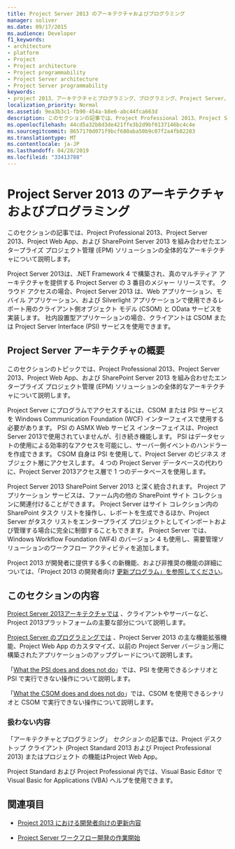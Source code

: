 ```yaml
---
title: Project Server 2013 のアーキテクチャおよびプログラミング
manager: soliver
ms.date: 09/17/2015
ms.audience: Developer
f1_keywords:
- architecture
- platform
- Project
- Project architecture
- Project programmability
- Project Server architecture
- Project Server programmability
keywords:
- project 2013、アーキテクチャとプログラミング、プログラミング、Project Server、Project 2013、EPM、アーキテクチャ、および Project Server の利点
localization_priority: Normal
ms.assetid: 9ea3b3c1-fb90-454a-b8e6-abc44fca663d
description: このセクションの記事では、Project Professional 2013、Project Server 2013、Project Web App、および SharePoint Server 2013 を組み合わせたエンタープライズ プロジェクト管理 (EPM) ソリューションの全体的なアーキテクチャについて説明します。
ms.openlocfilehash: 44cd5a32b8d3de421ffe3b2d9bf0137146bc4c4e
ms.sourcegitcommit: 8657170d071f9bcf680aba50b9c07f2a4fb82283
ms.translationtype: MT
ms.contentlocale: ja-JP
ms.lasthandoff: 04/28/2019
ms.locfileid: "33413788"
---
```

# <a name="project-server-2013-architecture-and-programmability"></a>Project Server 2013 のアーキテクチャおよびプログラミング

このセクションの記事では、Project Professional 2013、Project Server 2013、Project Web App、および SharePoint Server 2013 を組み合わせたエンタープライズ プロジェクト管理 (EPM) ソリューションの全体的なアーキテクチャについて説明します。
  
Project Server 2013は、.NET Framework 4 で構築され、真のマルチティア アーキテクチャを提供する Project Server の 3 番目のメジャー リリースです。 クラウド アクセスの場合、Project Server 2013 は、Web アプリケーション、モバイル アプリケーション、および Silverlight アプリケーションで使用できるレポート用のクライアント側オブジェクト モデル (CSOM) と OData サービスを実装します。 社内設置型アプリケーションの場合、クライアントは CSOM または Project Server Interface (PSI) サービスを使用できます。 
  
## <a name="introduction-to-project-server-architecture"></a>Project Server アーキテクチャの概要

このセクションのトピックでは、Project Professional 2013、Project Server 2013、Project Web App、および SharePoint Server 2013 を組み合わせたエンタープライズ プロジェクト管理 (EPM) ソリューションの全体的なアーキテクチャについて説明します。
  
Project Server にプログラムでアクセスするには、CSOM または PSI サービスを Windows Communication Foundation (WCF) インターフェイスで使用する必要があります。 PSI の ASMX Web サービス インターフェイスは、Project Server 2013で使用されていませんが、引き続き機能します。 PSI はデータセットの使用による効率的なアクセスを可能にし、サーバー側イベントのハンドラーを作成できます。 CSOM 自身は PSI を使用して、Project Server のビジネス オブジェクト層にアクセスします。 4 つの Project Server データベースの代わりに、Project Server 2013アクセス層で 1 つのデータベースを使用します。
  
Project Server 2013 SharePoint Server 2013 と深く統合されます。 Project アプリケーション サービスは、ファーム内の他の SharePoint サイト コレクションに関連付けることができます。 Project Server はサイト コレクション内の SharePoint タスク リストを操作し、レポートを生成できるほか、Project Server がタスク リストをエンタープライズ プロジェクトとしてインポートおよび管理する場合に完全に制御することもできます。 Project Server では、Windows Workflow Foundation (WF4) のバージョン 4 も使用し、需要管理ソリューションのワークフロー アクティビティを追加します。
  
Project 2013 が開発者に提供する多くの新機能、および非推奨の機能の詳細については、「Project 2013 の開発者向け [更新プログラム」を参照してください](updates-for-developers-in-project-2013.md)。
  
## <a name="in-this-section"></a>このセクションの内容

[Project Server 2013アーキテクチャでは](project-server-2013-architecture.md) 、クライアントやサーバーなど、Project 2013プラットフォームの主要な部分について説明します。 
  
[Project Server のプログラミングでは](project-server-programmability.md) 、Project Server 2013 の主な機能拡張機能、Project Web App のカスタマイズ、以前の Project Server バージョン用に構築されたアプリケーションのアップグレードについて説明します。 
  
「[What the PSI does and does not do](what-the-psi-does-and-does-not-do.md)」では、PSI を使用できるシナリオと PSI で実行できない操作について説明します。 
  
「[What the CSOM does and does not do](what-the-csom-does-and-does-not-do.md)」では、CSOM を使用できるシナリオと CSOM で実行できない操作について説明します。 
  
### <a name="topics-not-covered"></a>扱わない内容

「アーキテクチャとプログラミング」  *セクション*  の記事では、Project デスクトップ クライアント (Project Standard 2013 および Project Professional 2013) またはプロジェクト の機能はProject Web App。 
  
Project Standard および Project Professional 内では、Visual Basic Editor で Visual Basic for Applications (VBA) ヘルプを使用できます。
  
## <a name="see-also"></a>関連項目
<a name="bk_addresources"> </a>

- [Project 2013 における開発者向けの更新内容](updates-for-developers-in-project-2013.md)
    
- [Project Server ワークフロー開発の作業開始](getting-started-developing-project-server-workflows.md)
    

